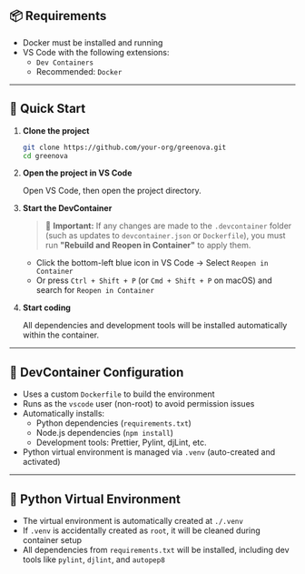 ## 📦 Requirements

- Docker must be installed and running
- VS Code with the following extensions:
  - `Dev Containers`
  - Recommended: `Docker`

---

## 🚀 Quick Start

1. **Clone the project**

   ```bash
   git clone https://github.com/your-org/greenova.git
   cd greenova
   ```

2. **Open the project in VS Code**

   Open VS Code, then open the project directory.

3. **Start the DevContainer**

   > 🔄 **Important:**
   > If any changes are made to the `.devcontainer` folder (such as updates to `devcontainer.json` or `Dockerfile`), you must run
   > **"Rebuild and Reopen in Container"** to apply them.

   - Click the bottom-left blue icon in VS Code → Select `Reopen in Container`
   - Or press `Ctrl + Shift + P` (or `Cmd + Shift + P` on macOS) and search for `Reopen in Container`

4. **Start coding**

   All dependencies and development tools will be installed automatically within the container.

---

## 🧰 DevContainer Configuration

- Uses a custom `Dockerfile` to build the environment
- Runs as the `vscode` user (non-root) to avoid permission issues
- Automatically installs:
  - Python dependencies (`requirements.txt`)
  - Node.js dependencies (`npm install`)
  - Development tools: Prettier, Pylint, djLint, etc.
- Python virtual environment is managed via `.venv` (auto-created and activated)

---

## 🐍 Python Virtual Environment

- The virtual environment is automatically created at `./.venv`
- If `.venv` is accidentally created as `root`, it will be cleaned during container setup
- All dependencies from `requirements.txt` will be installed, including dev tools like `pylint`, `djlint`, and `autopep8`
